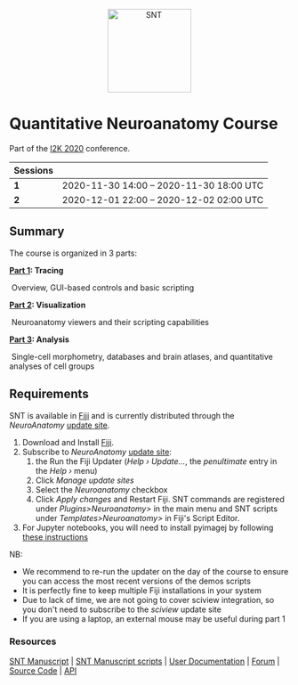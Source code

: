 <p align="center"><img src="https://imagej.net/_images/5/5d/SNTLogo512.png" alt="SNT" width="150"></p>


# Quantitative Neuroanatomy Course
Part of the [I2K 2020](https://www.janelia.org/you-janelia/conferences/from-images-to-knowledge-with-imagej-friends) conference.

| Sessions |                                             |
| -------- | ------------------------------------------- |
| **1**    | 2020-11-30 14:00   –   2020-11-30 18:00 UTC |
| **2**    | 2020-12-01 22:00   –   2020-12-02 02:00 UTC |




## Summary

The course is organized in 3 parts:

**[Part 1](./part1-tracing/README.md#part-1):  Tracing**	

​		Overview, GUI-based controls and basic scripting

**[Part 2](./part2-visualization/README.md#part-2): Visualization**

​		Neuroanatomy viewers and their scripting capabilities  

**[Part 3](./part3-analysis/README.md#part-3): Analysis**

​		Single-cell morphometry, databases and brain atlases, and quantitative analyses of cell groups




## Requirements

SNT is available in  [Fiji](https://imagej.net/Fiji) and is currently distributed through the *NeuroAnatomy* [update site](https://imagej.net/Update_Sites).

1. Download and Install [Fiji](https://imagej.net/Fiji).
2. Subscribe to *NeuroAnatomy* [update site](https://imagej.net/Update_Sites):
   1. the Run the Fiji Updater (*Help › Update...*, the *penultimate* entry in the  *Help ›*  menu)
   2. Click *Manage update sites*
   3. Select the *Neuroanatomy* checkbox
   4. Click *Apply changes* and Restart Fiji. SNT commands are registered under _Plugins>Neuroanatomy>_ in the main menu and SNT scripts under _Templates>Neuroanatomy>_ in Fiji's Script Editor.
3. For Jupyter notebooks, you will need to install pyimagej by following [these instructions](./notebooks/README.md#to-install-pyimagej)

NB:

- We recommend to re-run the updater on the day of the course to ensure you can access the most recent versions of the demos scripts
- It is perfectly fine to keep multiple Fiji installations in your system
- Due to lack of time, we are not going to cover sciview integration, so you don't need to subscribe to the *sciview* update site 
- If you are using a laptop, an external mouse may be useful during part 1



### Resources

[SNT Manuscript](https://doi.org/10.1101/2020.07.13.179325) | [SNT Manuscript scripts](https://github.com/morphonets/SNTmanuscript) | [User Documentation](https://imagej.net/SNT) | [Forum](https://forum.image.sc/tags/snt) | [Source Code](https://github.com/morphonets/SNT/) | [API](https://morphonets.github.io/SNT/) 